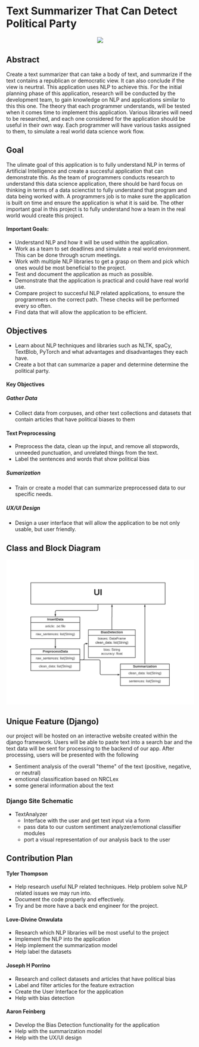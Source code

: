 # Text Summarizer That Can Detect Political Party
<div align="center">
  <img src="https://github.com/BabyKangaroo117/Frugl-APP/assets/13011373/b5efcc9f-946b-44ee-88cb-0036170282ff">
  <br>
 </div>
 
 ## Abstract
 Create a text summarizer that can take a body of text, and summarize if the text contains a republican or democratic view. It can also conclude if the view is neurtral. This application uses NLP to achieve this. For the initial planning phase of this application, research will be conducted by the development
 team, to gain knowledge on NLP and applications similar to this this one. The theory that each programmer understands, will be tested when it comes time to implement this application. Various libraries will need to be researched, and each
 one considered for the application should be useful in their own way. Each programmer will have various tasks assigned to them, to simulate a real world data science work flow.
 ## Goal
 The ulimate goal of this application is to fully understand NLP in terms of Artificial Intelligence and create a succesful application that can demonstrate this. As the team of programmers conducts research to understand this data science application, there should be hard focus on thinking in terms of a data scienctist to fully understand that program and data being worked with. A programmers job is to make sure the application is built on time and ensure the application is what it is said be. The other important goal in this project is to fully understand how a team in the real world would create this project.

#### Important Goals:
- Understand NLP and how it will be used within the application.
- Work as a team to set deadlines and simulate a real world environment. This can be done through scrum meetings.
- Work with multiple NLP libraries to get a grasp on them and pick which ones would be most beneficial to the project.
- Test and document the application as much as possible.
- Demonstrate that the application is practical and could have real world use.
- Compare project to succesful NLP related applications, to ensure the programmers on the correct path. These checks will be performed every so often.
- Find data that will allow the application to be efficient.

 ## Objectives
- Learn about NLP techniques and libraries such as NLTK, spaCy, TextBlob, PyTorch and what advantages and disadvantages they each have.
- Create a bot that can summarize a paper and determine determine the political party.
#### Key Objectives
##### Gather Data
- Collect data from corpuses, and other text collections and datasets that contain articles that have political biases to them
#### Text Preprocessing
- Preprocess the data, clean up the input, and remove all stopwords, unneeded punctuation, and unrelated things from the text.
- Label the sentences and words that show political bias
##### Sumarization
- Train or create a model that can summarize preprocessed data to our specific needs.
##### UX/UI Design
- Design a user interface that will allow the application to be not only usable, but user friendly.
 ## Class and Block Diagram
<div align="center">
  <img src="https://github.com/justyden/Text_Summary_Using_NLP/blob/main/UML%20class.jpeg">
  <br>
 </div>

## Unique Feature (Django)
our project will be hosted on an interactive website created within the django framework.
Users will be able to paste text into a search bar and the text data will be sent for
processing to the backend of our app. After processing, users will be presented with the following
- Sentiment analysis of the overall "theme" of the text (positive, negative, or neutral)
- emotional classification based on NRCLex 
- some general information about the text 

### Django Site Schematic
- TextAnalyzer  
  - Interface with the user and get text input via a form 
  - pass data to our custom sentiment analyzer/emotional classifier modules
  - port a visual representation of our analysis back to the user 
 
 ## Contribution Plan
 #### Tyler Thompson
 - Help research useful NLP related techniques. Help problem solve NLP related issues we may run into.
 - Document the code properly and effectively.
 - Try and be more have a back end engineer for the project.
#### Love-Divine Onwulata
- Research which NLP libraries will be most useful to the project
- Implement the NLP into the application
- Help implement the summarization model
- Help label the datasets
#### Joseph H Porrino
- Research and collect datasets and articles that have political bias
- Label and filter articles for the feature extraction
- Create the User Interface for the application
- Help with bias detection
#### Aaron Feinberg
- Develop the Bias Detection functionality for the application
- Help with the summarization model
- Help with the UX/UI design
